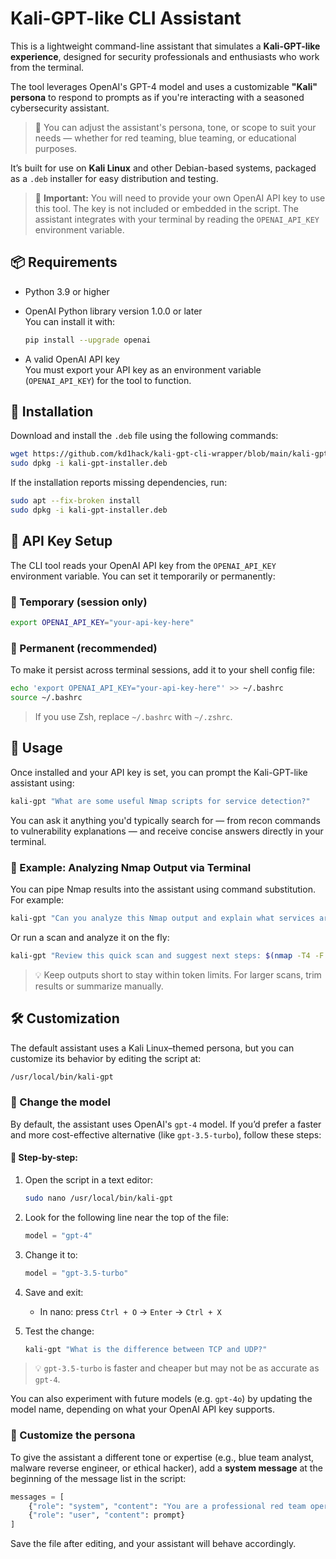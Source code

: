 # Kali-GPT-like CLI Assistant

This is a lightweight command-line assistant that simulates a **Kali-GPT-like experience**, designed for security professionals and enthusiasts who work from the terminal.

The tool leverages OpenAI's GPT-4 model and uses a customizable **"Kali" persona** to respond to prompts as if you're interacting with a seasoned cybersecurity assistant.

> 🧠 You can adjust the assistant's persona, tone, or scope to suit your needs — whether for red teaming, blue teaming, or educational purposes.

It’s built for use on **Kali Linux** and other Debian-based systems, packaged as a `.deb` installer for easy distribution and testing.

> 🔑 **Important:** You will need to provide your own OpenAI API key to use this tool. The key is not included or embedded in the script. The assistant integrates with your terminal by reading the `OPENAI_API_KEY` environment variable.

## 📦 Requirements

- Python 3.9 or higher
- OpenAI Python library version 1.0.0 or later  
  You can install it with:

  ```bash
  pip install --upgrade openai
  ```

- A valid OpenAI API key  
  You must export your API key as an environment variable (`OPENAI_API_KEY`) for the tool to function.

## 🚀 Installation

Download and install the `.deb` file using the following commands:

```bash
wget https://github.com/kd1hack/kali-gpt-cli-wrapper/blob/main/kali-gpt-cli-wrapper-installer.deb
sudo dpkg -i kali-gpt-installer.deb
```

If the installation reports missing dependencies, run:

```bash
sudo apt --fix-broken install
sudo dpkg -i kali-gpt-installer.deb
```

## 🔐 API Key Setup

The CLI tool reads your OpenAI API key from the `OPENAI_API_KEY` environment variable. You can set it temporarily or permanently:

### 🔹 Temporary (session only)

```bash
export OPENAI_API_KEY="your-api-key-here"
```

### 🔹 Permanent (recommended)

To make it persist across terminal sessions, add it to your shell config file:

```bash
echo 'export OPENAI_API_KEY="your-api-key-here"' >> ~/.bashrc
source ~/.bashrc
```

> If you use Zsh, replace `~/.bashrc` with `~/.zshrc`.

## 💬 Usage

Once installed and your API key is set, you can prompt the Kali-GPT-like assistant using:

```bash
kali-gpt "What are some useful Nmap scripts for service detection?"
```

You can ask it anything you'd typically search for — from recon commands to vulnerability explanations — and receive concise answers directly in your terminal.

### 📄 Example: Analyzing Nmap Output via Terminal

You can pipe Nmap results into the assistant using command substitution. For example:

```bash
kali-gpt "Can you analyze this Nmap output and explain what services are exposed? $(cat scan.txt)"
```

Or run a scan and analyze it on the fly:

```bash
kali-gpt "Review this quick scan and suggest next steps: $(nmap -T4 -F 10.0.0.1)"
```

> 💡 Keep outputs short to stay within token limits. For larger scans, trim results or summarize manually.

## 🛠️ Customization

The default assistant uses a Kali Linux–themed persona, but you can customize its behavior by editing the script at:

```bash
/usr/local/bin/kali-gpt
```

### 🔹 Change the model

By default, the assistant uses OpenAI's `gpt-4` model. If you’d prefer a faster and more cost-effective alternative (like `gpt-3.5-turbo`), follow these steps:

#### 📍 Step-by-step:

1. Open the script in a text editor:
   ```bash
   sudo nano /usr/local/bin/kali-gpt
   ```

2. Look for the following line near the top of the file:
   ```python
   model = "gpt-4"
   ```

3. Change it to:
   ```python
   model = "gpt-3.5-turbo"
   ```

4. Save and exit:
   - In nano: press `Ctrl + O` → `Enter` → `Ctrl + X`

5. Test the change:
   ```bash
   kali-gpt "What is the difference between TCP and UDP?"
   ```

> 💡 `gpt-3.5-turbo` is faster and cheaper but may not be as accurate as `gpt-4`.

You can also experiment with future models (e.g. `gpt-4o`) by updating the model name, depending on what your OpenAI API key supports.

### 🔹 Customize the persona

To give the assistant a different tone or expertise (e.g., blue team analyst, malware reverse engineer, or ethical hacker), add a **system message** at the beginning of the message list in the script:

```python
messages = [
    {"role": "system", "content": "You are a professional red team operator helping with command-line and tool advice."},
    {"role": "user", "content": prompt}
]
```

Save the file after editing, and your assistant will behave accordingly.
